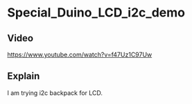 # Special_Duino_LCD_i2c_demo
## Video
https://www.youtube.com/watch?v=f47Uz1C97Uw

## Explain
I am trying i2c backpack for LCD.
